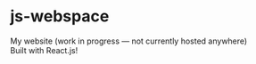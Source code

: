 # js-webspace
<div>My website (work in progress — not currently hosted anywhere)</div>
<div>Built with React.js!</div>
